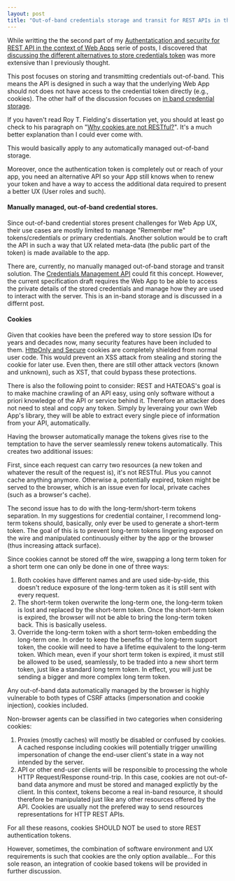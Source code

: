 ```yaml
---
layout: post
title: "Out-of-band credentials storage and transit for REST APIs in the context of Web Apps (Part 2a)"
---
```


While writting the the second part of my [Authentatication and security for REST API in the
context of Web Apps](/2017/04/22/REST-APIs-authentication-and-security.html)
serie of posts, I discovered that [discussing the different alternatives to store credentials token](/2017/04/23/Credentials-storage-and-transit-in-REST-API-and-web-apps.html)
was more extensive than I previously thought.

This post focuses on storing and transmitting credentials out-of-band. This means the
API is designed in such a way that the underlying Web App should not does not have access
to the credential token directly (e.g., cookies). The other half of the discussion focuses on
[in band credential storage](/2017/04/23/In-band-credentials-storage-and-transit-in-REST-API-and-web-apps.html).

If you haven't read Roy T. Fielding's dissertation yet, you should at least go check to his paragraph
on "[Why cookies are not RESTful?](https://www.ics.uci.edu/~fielding/pubs/dissertation/evaluation.htm#sec_6_3_4_2)".
It's a much better explanation than I could ever come with.

This would basically apply to any automatically managed out-of-band storage.

Moreover, once the authentication token is completely out or reach of your app, you need an alternative
API so your App still knows when to renew your token and have a way to access the additional data required to
present a better UX (User roles and such).

#### Manually managed, out-of-band credential stores.

Since out-of-band credential stores present challenges for Web App UX, their use cases are mostly limited to
manage "Remember me" tokens/credentials or primary credentials. Another solution would be to
craft the API in such a way that UX related meta-data (the public part of the token) is made available
to the app.

There are, currently, no manually managed out-of-band storage and transit solution.
The [Credentials Management API](https://w3c.github.io/webappsec-credential-management) could fit this concept.
However, the current specification draft requires the Web App to be able to access the private details of the stored
credentials and manage how they are used to interact with the server. This is an in-band storage and is discussed in
a differnt post.

#### Cookies

Given that cookies have been the prefered way to store session IDs for years
and decades now, many security features have been included to them.
[HttpOnly and Secure](http://resources.infosecinstitute.com/securing-cookies-httponly-secure-flags/)
cookies are completely shielded from normal user code. This would prevent an XSS attack from stealing
and storing the cookie for later use. Even then, there are still other attack vectors (known and unknown),
such as XST, that could bypass these protections.

There is also the following point to consider: REST and HATEOAS's goal is to make machine crawling of an
API easy, using only software without a priori knowledge of the API or service behind it.
Therefore an attacker does not need to steal and copy any token. Simply by leveraing
your own Web App's library, they will be able to extract every single piece of information
from your API, automatically.

Having the browser automatically manage the tokens gives rise to the temptation to have the server
seamlessly renew tokens automatically. This creates two additional issues:

First, since each request can carry two resources (a new token and whatever
the result of the request is), it's not RESTful. Plus you cannot cache anything anymore.
Otherwise a, potentially expired, token might be served to the browser, which is an issue
even for local, private caches (such as a browser's cache).

The second issue has to do with the long-term/short-term tokens separation. In my suggestions for
credential container, I recommend long-term tokens should, basically, only ever be used to generate
a short-term token. The goal of this is to prevent long-term tokens lingering exposed
on the wire and manipulated continuously either by the app or the browser (thus increasing attack surface).

Since cookies cannot be stored off the wire, swapping a long term token for a short term one can only be done
in one of three ways:
1. Both cookies have different names and are used side-by-side,
this doesn't reduce exposure of the long-term token as it is still sent with every request.
2. The short-term token overwrite the long-term one, the long-term token is lost and replaced by
the short-term token. Once the short-term token is expired, the browser will not be able to bring the long-term token back.
This is basically useless.
3. Override the long-term token with a short term-token embedding the long-term one. In order to keep the benefits of the
long-term support token, the cookie will need to have a lifetime equivalent to the long-term token. Which mean, even if your
short term token is expired, it must still be allowed to be used, seamlessly, to be traded into a new short term token,
just like a standard long term token. In effect, you will just be sending a bigger and more complex long term token.

Any out-of-band data automatically managed by the browser is highly vulnerable to
both types of CSRF attacks (impersonation and cookie injection), cookies included.

Non-browser agents can be classified in two categories when considering cookies:

1. Proxies (mostly caches) will mostly be disabled or confused by cookies. A cached response including cookies will potentially
   trigger unwilling impersonation of change the end-user client's state in a way not intended by the server.
2. API or other end-user clients will be responsible to processing the whole HTTP Request/Response round-trip. In this case,
   cookies are not out-of-band data anymore and must be stored and managed explictly by the client.
   In this context, tokens become a real in-band resource, it should therefore be manipulated just like any other resources
   offered by the API. Cookies are usually not the prefered way to send resources representations for HTTP REST APIs.

For all these reasons, cookies SHOULD NOT be used to store REST authentication tokens.

However, sometimes, the combination of software environment and UX requirements is such
that cookies are the only option available...
For this sole reason, an integration of cookie based tokens will be provided in further discussion.
